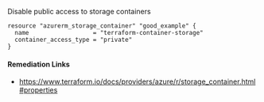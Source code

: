 
Disable public access to storage containers

```hcl
resource "azurerm_storage_container" "good_example" {
  name                  = "terraform-container-storage"
  container_access_type = "private"
}
```

#### Remediation Links
 - https://www.terraform.io/docs/providers/azure/r/storage_container.html#properties

